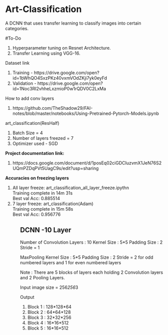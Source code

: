 # Art-Classification
A DCNN that uses transfer learning to classify images into certain categories.

#To-Do
<ol>
  <li>Hyperparameter tuning on Resnet Architecture. </li>
  <li>Transfer Learning using VGG-16.</li>
</ol>

Dataset link
<ol>
  <li>Training - https://drive.google.com/open?id=1bWhQO4SxzPKz40vxmVOdZKji7yk0eyFd</li>
  <li>Validation - https://drive.google.com/open?id=1Noc3RI2vhheLxzmioP0w1rQDV0C2LxMa</li>
</ol>


How to add conv layers
<ol>
  <li>https://github.com/TheShadow29/FAI-notes/blob/master/notebooks/Using-Pretrained-Pytorch-Models.ipynb</li>
</ol>

art_classification(ResHalf)

<ol>
  <li>
    Batch Size = 4
  </li>
  <li>
    Number of layers freezed = 7
  </li>
  <li>
    Optimizer used -  SGD 
  </li>
 </ol>
 
<b>Project documentation link:</b>
<ol>
  <li> https://docs.google.com/document/d/1posEq02ciGDCIuzvmX1JeN76S2UQmPZDqPVt5UagC9s/edit?usp=sharing </li>
</ol>


<b> Accuracies on freezing layers</b>
<ol>
  <li>All layer freeze: art_classification_all_layer_freeze.ipythn <br/>
Training complete in 14m 31s<br/>
Best val Acc: 0.885514
</li>
  
   <li>7 layer freeze: art_classification(Adam) <br/>
Training complete in 15m 58s<br/>
Best val Acc: 0.956776</li>
<ol>
  
<h2>DCNN -10 Layer</h2>
Number of Convolution Layers : 10
Kernel Size : 5*5
Padding Size : 2
Stride = 1

MaxPooling
Kernel Size : 5*5
Padding Size : 2
Stride = 2 for odd numbered layers and 1 for even numbered layers

Note : There are 5 blocks of layers each holding 2 Convolution layers and 2 Pooling Layers.

Input image size = 256*256*3

Output
<ol>
<li>Block 1 : 128*128*64</li>
<li>Block 2 : 64*64*128</li>
<li>Block 3 : 32*32*256</li>
<li>Block 4 : 16*16*512</li>
<li>Block 5 : 16*16*512</li>
</ol>
